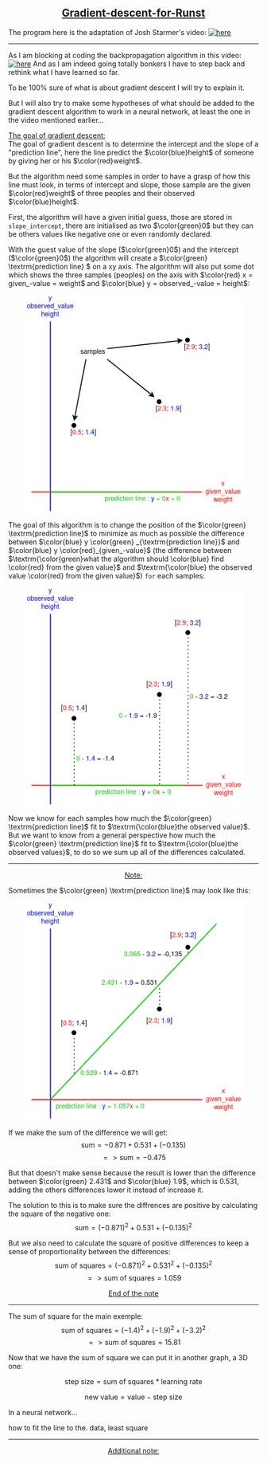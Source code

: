 <center><h2><ins>Gradient-descent-for-Runst</ins></h2></center>

The program here is the adaptation of Josh Starmer's video:
[![here](https://img.youtube.com/vi/sDv4f4s2SB8&t/0.jpg)](https://www.youtube.com/watch?v=sDv4f4s2SB8&t)

___

As I am blocking at coding the backpropagation algorithm in this video:
[![here](https://img.youtube.com/vi/GKZoOHXGcLo&t/0.jpg)](https://www.youtube.com/watch?v=GKZoOHXGcLo&t)
And as I am indeed going totally bonkers I have to step back and rethink what I have learned so far.

To be 100% sure of what is about gradient descent I will try to explain it.

But I will also try to make some hypotheses of what should be added to the gradient descent algorithm to work in a neural network, at least the one in the video mentioned earlier...

<ins>The goal of gradient descent:</ins>\
The goal of gradient descent is to determine the intercept and the slope of a "prediction line", here the line predict the $\color{blue}height$ of someone by giving her or his $\color{red}weight$.

But the algorithm need some samples in order to have a grasp of how this line must look, in terms of intercept and slope, those sample are the given $\color{red}weight$ of three peoples and their observed $\color{blue}height$.

First, the algorithm will have a given initial guess, those are stored in ```slope_intercept```, there are initialised as two $\color{green}0$ but they can be others values like negative one or even randomly declared.

With the guest value of the slope ($\color{green}0$) and the intercept ($\color{green}0$) the algorithm will create a $\color{green} \textrm{prediction line} $ on a xy axis. The algorithm will also put some dot which shows the three samples (peoples) on the axis with $\color{red} x = given_-value = weight$ and $\color{blue} y = observed_-value = height$:

<p align="center">
    <img src="images/begining.png" width="450"/>
</p>

The goal of this algorithm is to change the position of the $\color{green} \textrm{prediction line}$ to minimize as much as possible the difference between $\color{blue} y \color{green} _{\textrm{prediction line}}$ and $\color{blue} y  \color{red}_{given_-value}$ (the difference between $\textrm{\color{green}what the algorithm should \color{blue} find \color{red} from the given value}$ and $\textrm{\color{blue} the observed value \color{red} from the given value}$) ```for``` each samples:

<p align="center">
    <img src="images/substraction.png" width="450"/>
</p>

Now we know for each samples how much the $\color{green} \textrm{prediction line}$ fit to $\textrm{\color{blue}the observed value}$. 
But we want to know from a general perspective how much the $\color{green} \textrm{prediction line}$ fit to $\textrm{\color{blue}the observed values}$, to do so we sum up all of the differences calculated. 

___
<center><ins>Note:</ins></center>

Sometimes the $\color{green} \textrm{prediction line}$ may look like this:

<p align="center">
    <img src="images/note1.png" width="450"/>
</p>

If we make the sum of the difference we will get: $$\textrm{sum} = -0.871 + 0.531 + (-0.135)$$ $$=> \textrm{sum} = -0.475$$

But that doesn't make sense because the result is lower than the difference between $\color{green} 2.431$ and $\color{blue} 1.9$, which is $0.531$, adding the others differences lower it instead of increase it.

The solution to this is to make sure the diffrences are positive by calculating the square of the negative one: $$\textrm{sum} = (-0.871)^2 + 0.531 + (-0.135)^2$$

But we also need to calculate the square of positive differences to keep a sense of proportionality between the differences: $$\textrm{sum of squares} = (-0.871)^2 + 0.531^2 + (-0.135)^2$$ $$=> \textrm{sum of squares} = 1.059$$
<center><ins>End of the note</ins></center>

___

The sum of square for the main exemple:
$$\textrm{sum of squares} = (-1.4)^2 + (-1.9)^2 + (-3.2)^2$$ $$=> \textrm{sum of squares} = 15.81$$

Now that we have the sum of square we can put it in another graph, a 3D one:



$$\textrm{step size} = \textrm{sum of squares} * \textrm{learning rate}$$

$$\textrm{new value} = \textrm{value} - \textrm{step size}$$

In a neural network...

how to fit the line to the. data, least square

___
<center><ins>Additional note:</ins></center>

